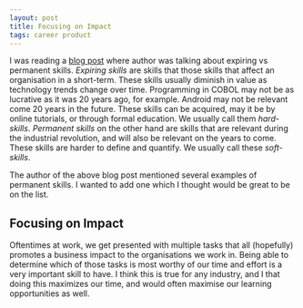 ```yaml
---
layout: post
title: Focusing on Impact
tags: career product
---
```


I was reading a [blog post](https://www.collaborativefund.com/blog/expiring-vs-permanent-skills) where author was talking about expiring vs permanent skills. _Expiring skills_ are skills that those skills that affect an organisation in a short-term. These skills usually diminish in value as technology trends change over time. Programming in COBOL may not be as lucrative as it was 20 years ago, for example. Android may not be relevant come 20 years in the future. These skills can be acquired, may it be by online tutorials, or through formal education. We usually call them _hard-skills_. _Permanent skills_ on the other hand are skills that are relevant during the industrial revolution, and will also be relevant on the years to come. These skills are harder to define and quantify. We usually call these _soft-skills_.

The author of the above blog post mentioned several examples of permanent skills. I wanted to add one which I thought would be great to be on the list.

## Focusing on Impact
Oftentimes at work, we get presented with multiple tasks that all (hopefully) promotes a business impact to the organisations we work in. Being able to determine which of those tasks is most worthy of our time and effort is a very important skill to have. I think this is true for any industry, and I that doing this maximizes our time, and would often maximise our learning opportunities as well. 
